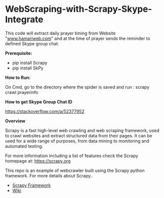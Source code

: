 # WebScraping-with-Scrapy-Skype-Integrate
This code will extract daily prayer timing from Website "www.hamariweb.com" and at the time of prayer sends the reminder to defined Skype group chat.


**Prerequisite:**

* pip install Scrapy
* pip install SkPy

**How to Run:**

 On Cmd, go to the directory where the spider is saved and  run :
 scrapy crawl prayerinfo
 
 **How to get Skype Group Chat ID**
 
 https://stackoverflow.com/a/52377952

**Overview**

Scrapy is a fast high-level web crawling and web scraping framework, used to crawl websites and extract structured data from their pages. It can be used for a wide range of purposes, from data mining to monitoring and automated testing.

For more information including a list of features check the Scrapy homepage at: https://scrapy.org

This repo is an example of webcrawler built using the Scrapy python framework.  For more details about Scrapy..

 - [Scrapy Framework](https://github.com/scrapy/scrapy/)
 - [Wiki](https://github.com/scrapy/scrapy/wiki)
 
 



